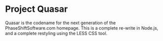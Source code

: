 # Project Quasar

Quasar is the codename for the next generation of the PhaseShiftSoftware.com homepage. This is a complete re-write in Node.js, and a complete restyling using the LESS CSS tool.
